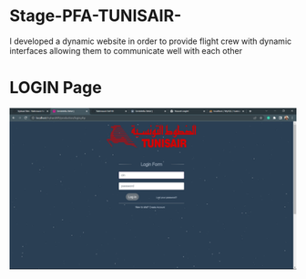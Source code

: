 # Stage-PFA-TUNISAIR-
I developed a dynamic website in order to provide flight crew with dynamic interfaces allowing them to communicate well with each other 
# LOGIN Page 
![](login.png) 
